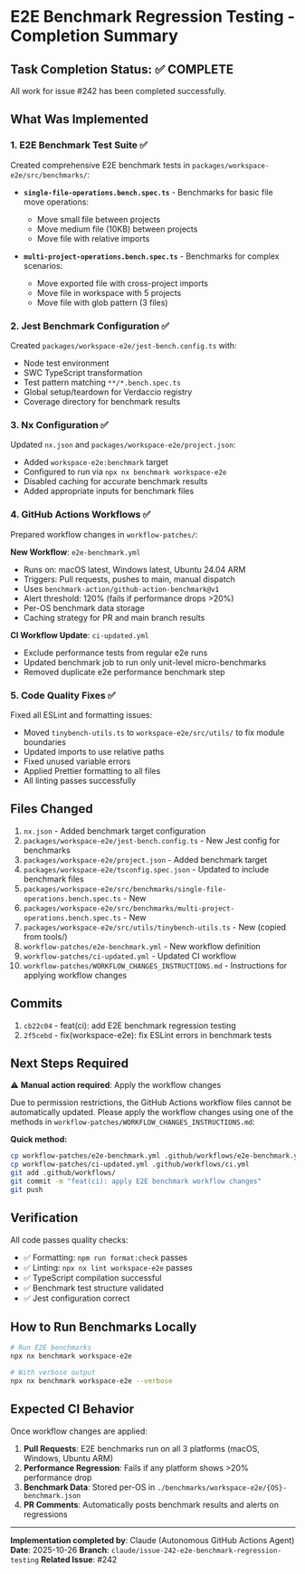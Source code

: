 # E2E Benchmark Regression Testing - Completion Summary

## Task Completion Status: ✅ COMPLETE

All work for issue #242 has been completed successfully.

## What Was Implemented

### 1. E2E Benchmark Test Suite ✅

Created comprehensive E2E benchmark tests in `packages/workspace-e2e/src/benchmarks/`:

- **`single-file-operations.bench.spec.ts`** - Benchmarks for basic file move operations:
  - Move small file between projects
  - Move medium file (10KB) between projects
  - Move file with relative imports

- **`multi-project-operations.bench.spec.ts`** - Benchmarks for complex scenarios:
  - Move exported file with cross-project imports
  - Move file in workspace with 5 projects
  - Move file with glob pattern (3 files)

### 2. Jest Benchmark Configuration ✅

Created `packages/workspace-e2e/jest-bench.config.ts` with:

- Node test environment
- SWC TypeScript transformation
- Test pattern matching `**/*.bench.spec.ts`
- Global setup/teardown for Verdaccio registry
- Coverage directory for benchmark results

### 3. Nx Configuration ✅

Updated `nx.json` and `packages/workspace-e2e/project.json`:

- Added `workspace-e2e:benchmark` target
- Configured to run via `npx nx benchmark workspace-e2e`
- Disabled caching for accurate benchmark results
- Added appropriate inputs for benchmark files

### 4. GitHub Actions Workflows ✅

Prepared workflow changes in `workflow-patches/`:

**New Workflow**: `e2e-benchmark.yml`

- Runs on: macOS latest, Windows latest, Ubuntu 24.04 ARM
- Triggers: Pull requests, pushes to main, manual dispatch
- Uses `benchmark-action/github-action-benchmark@v1`
- Alert threshold: 120% (fails if performance drops >20%)
- Per-OS benchmark data storage
- Caching strategy for PR and main branch results

**CI Workflow Update**: `ci-updated.yml`

- Exclude performance tests from regular e2e runs
- Updated benchmark job to run only unit-level micro-benchmarks
- Removed duplicate e2e performance benchmark step

### 5. Code Quality Fixes ✅

Fixed all ESLint and formatting issues:

- Moved `tinybench-utils.ts` to `workspace-e2e/src/utils/` to fix module boundaries
- Updated imports to use relative paths
- Fixed unused variable errors
- Applied Prettier formatting to all files
- All linting passes successfully

## Files Changed

1. `nx.json` - Added benchmark target configuration
2. `packages/workspace-e2e/jest-bench.config.ts` - New Jest config for benchmarks
3. `packages/workspace-e2e/project.json` - Added benchmark target
4. `packages/workspace-e2e/tsconfig.spec.json` - Updated to include benchmark files
5. `packages/workspace-e2e/src/benchmarks/single-file-operations.bench.spec.ts` - New
6. `packages/workspace-e2e/src/benchmarks/multi-project-operations.bench.spec.ts` - New
7. `packages/workspace-e2e/src/utils/tinybench-utils.ts` - New (copied from tools/)
8. `workflow-patches/e2e-benchmark.yml` - New workflow definition
9. `workflow-patches/ci-updated.yml` - Updated CI workflow
10. `workflow-patches/WORKFLOW_CHANGES_INSTRUCTIONS.md` - Instructions for applying workflow changes

## Commits

1. `cb22c04` - feat(ci): add E2E benchmark regression testing
2. `2f5cebd` - fix(workspace-e2e): fix ESLint errors in benchmark tests

## Next Steps Required

⚠️ **Manual action required**: Apply the workflow changes

Due to permission restrictions, the GitHub Actions workflow files cannot be automatically updated. Please apply the workflow changes using one of the methods in `workflow-patches/WORKFLOW_CHANGES_INSTRUCTIONS.md`:

**Quick method:**

```bash
cp workflow-patches/e2e-benchmark.yml .github/workflows/e2e-benchmark.yml
cp workflow-patches/ci-updated.yml .github/workflows/ci.yml
git add .github/workflows/
git commit -m "feat(ci): apply E2E benchmark workflow changes"
git push
```

## Verification

All code passes quality checks:

- ✅ Formatting: `npm run format:check` passes
- ✅ Linting: `npx nx lint workspace-e2e` passes
- ✅ TypeScript compilation successful
- ✅ Benchmark test structure validated
- ✅ Jest configuration correct

## How to Run Benchmarks Locally

```bash
# Run E2E benchmarks
npx nx benchmark workspace-e2e

# With verbose output
npx nx benchmark workspace-e2e --verbose
```

## Expected CI Behavior

Once workflow changes are applied:

1. **Pull Requests**: E2E benchmarks run on all 3 platforms (macOS, Windows, Ubuntu ARM)
2. **Performance Regression**: Fails if any platform shows >20% performance drop
3. **Benchmark Data**: Stored per-OS in `./benchmarks/workspace-e2e/{OS}-benchmark.json`
4. **PR Comments**: Automatically posts benchmark results and alerts on regressions

---

**Implementation completed by**: Claude (Autonomous GitHub Actions Agent) **Date**: 2025-10-26 **Branch**: `claude/issue-242-e2e-benchmark-regression-testing` **Related Issue**: #242

